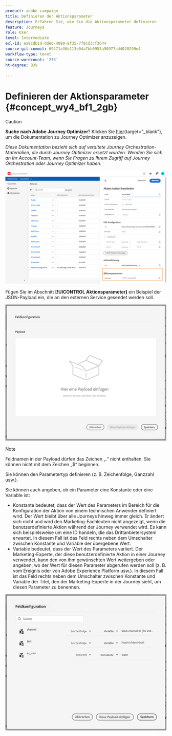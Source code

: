 ```yaml
---
product: adobe campaign
title: Definieren der Aktionsparameter
description: Erfahren Sie, wie Sie die Aktionsparameter definieren
feature: Journeys
role: User
level: Intermediate
exl-id: ea9cdb1d-dde6-4080-8f35-7f8cd3cf3644
source-git-commit: 69471a36b113e04a7bb0953a90977ad4020299e4
workflow-type: tm+mt
source-wordcount: '273'
ht-degree: 83%

---
```


# Definieren der Aktionsparameter {#concept_wy4_bf1_2gb}


>[!CAUTION]
>
>**Suche nach Adobe Journey Optimizer**? Klicken Sie [hier](https://experienceleague.adobe.com/de/docs/journey-optimizer/using/ajo-home){target="_blank"}, um die Dokumentation zu Journey Optimizer anzuzeigen.
>
>
>_Diese Dokumentation bezieht sich auf veraltete Journey Orchestration-Materialien, die durch Journey Optimizer ersetzt wurden. Wenden Sie sich an Ihr Account-Team, wenn Sie Fragen zu Ihrem Zugriff auf Journey Orchestration oder Journey Optimizer haben._


![](../assets/messageparameterssection.png)

Fügen Sie im Abschnitt **[!UICONTROL Aktionsparameter]** ein Beispiel der JSON-Payload ein, die an den externen Service gesendet werden soll.

![](../assets/customactionpayloadmessage.png)

>[!NOTE]
>
>Feldnamen in der Payload dürfen das Zeichen „.“ nicht enthalten. Sie können nicht mit dem Zeichen „$“ beginnen.

Sie können den Parametertyp definieren (z. B. Zeichenfolge, Ganzzahl usw.).

Sie können auch angeben, ob ein Parameter eine Konstante oder eine Variable ist:

* Konstante bedeutet, dass der Wert des Parameters im Bereich für die Konfiguration der Aktion von einem technischen Anwender definiert wird. Der Wert bleibt über alle Journeys hinweg immer gleich. Er ändert sich nicht und wird den Marketing-Fachleuten nicht angezeigt, wenn die benutzerdefinierte Aktion während der Journey verwendet wird. Es kann sich beispielsweise um eine ID handeln, die das Drittanbietersystem erwartet. In diesem Fall ist das Feld rechts neben dem Umschalter zwischen Konstante und Variable der übergebene Wert.
* Variable bedeutet, dass der Wert des Parameters variiert. Der Marketing-Experte, der diese benutzerdefinierte Aktion in einer Journey verwendet, kann den von ihm gewünschten Wert weitergeben oder angeben, wo der Wert für diesen Parameter abgerufen werden soll (z. B. vom Ereignis oder von Adobe Experience Platform usw.). In diesem Fall ist das Feld rechts neben dem Umschalter zwischen Konstante und Variable der Titel, den der Marketing-Experte in der Journey sieht, um diesen Parameter zu benennen.

![](../assets/customactionpayloadmessage2.png)
